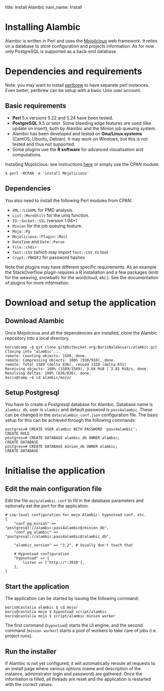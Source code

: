 title: Install Alambic
navi_name: Install


# Installing Alambic

Alambic is written in Perl and uses the [Mojolicious](http://mojolicio.us) web framework. It relies on a database to store configuration and projects information. As for now only PostgreSQL is supported as a back-end database.

# Dependencies and requirements

Note: you may want to install [perlbrew](http://perlbrew.pl/) to have separate perl instances. Even better, perlbrew can be setup with a basic Unix user account.

## Basic requirements

* **Perl** 5.x versions 5.22 and 5.24 have been tested.
* **PostgreSQL** 9.5 or later. Some bleeding edge features are used (like update on insert), both by Alambic and the Minion job queuing system.
* Alambic has been developed and tested on **Gnu/Linux systems** (CentOS, Ubuntu, Debian). It may work on Windows, but this is not tested and thus not supported.
* Some plugins use the **R software** for advanced visualisation and computations.

Installing Mojolicious: see instructions [here](https://github.com/kraih/mojo/wiki/Installation) or simply use the CPAN module:

    $ perl -MCPAN -e 'install Mojolicious'

## Dependencies

You also need to install the following Perl modules from CPAN:

* `XML::LibXML` for PMD analysis.
* `List::MoreUtils` for the uniq function.
* `IO::Socket::SSL` (version 1.94+)
* `Minion` for the job queuing feature.
* `Mojo::Pg`
* `Mojolicious::Plugin::Mail`
* `DateTime` and `Date::Parse`
* `File::chdir`
* `Text::CSV` (which may import `Text::CSV_XS` too)
* `Crypt::PBKDF2` for password hashes

Note that plugins may have different specific requirements. As an example the StackOverflow plugin requires a R installation and a few packages (knitr for the weaving, snowballc for the wordcloud, etc.). See the documentation of plugins for more information.


# Download and setup the application

## Download Alambic

Once Mojolicious and all the dependencies are installed, clone the Alambic repository into a local directory.

    boris@camp ~$ git clone git@bitbucket.org:BorisBaldassari/alambic.git
    Cloning into 'alambic'...
    remote: Counting objects: 1589, done.
    remote: Compressing objects: 100% (910/910), done.
    remote: Total 1589 (delta 836), reused 1320 (delta 651)
    Receiving objects: 100% (1589/1589), 3.04 MiB | 2.81 MiB/s, done.
    Resolving deltas: 100% (836/836), done.
    boris@camp ~$ cd alambic/mojo/

## Setup Postgresql

You have to create a Postgresql database for Alambic. Database name is `alambic_db`, user is `alambic` and default password is `pass4alambic`. These can be changed in the `data/alambic_conf.json` configuration file. The basic setup for this can be achieved through the following commands:

    postgres=# CREATE USER alambic WITH PASSWORD 'pass4alambic';
    CREATE ROLE
    postgres=# CREATE DATABASE alambic_db OWNER alambic;
    CREATE DATABASE
    postgres=# CREATE DATABASE minion_db OWNER alambic;
    CREATE DATABASE

# Initialise the application

## Edit the main configuration file

Edit the file `mojo/alambic.conf` to fill in the database parameters and optionally set the port for the application.

    # Low-level configuration for mojo Alambic: hypnotoad conf, etc.
    {
        "conf_pg_minion" => "postgresql://alambic:pass4alambic@/minion_db",
        "conf_pg_alambic" => "postgresql://alambic:pass4alambic@/alambic_db",

        "alambic_version" => "3.2", # Usually don't touch that

        # Hypnotoad configuration
        "hypnotoad" => {
            listen => ['http://*:3010'],
        },
    }

## Start the application

The application can be started by issuing the following command:

    boris@castalia alambic $ cd mojo/
    boris@castalia mojo $ hypnotoad script/alambic
    boris@castalia mojo $ script/alambic minion worker

The first command (`hypnotoad`) starts the UI engine, and the second command (`minion worker`) starts a pool of workers to take care of jobs (i.e. project runs).

## Run the installer

If Alambic is not yet configured, it will automatically reroute all requests to an install page where various options (name and description of the instance, administrator login and password) are gathered. Once the information is filled, all threads are reset and the application is restarted with the correct values.

